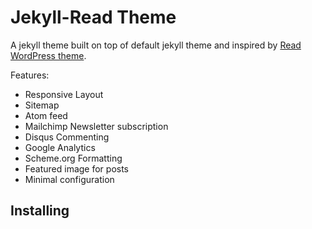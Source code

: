 # Jekyll-Read Theme

A jekyll theme built on top of default jekyll theme and inspired by [Read WordPress theme](http://themes.pixelwars.org/read-wp/).

Features:

* Responsive Layout
* Sitemap
* Atom feed
* Mailchimp Newsletter subscription
* Disqus Commenting
* Google Analytics
* Scheme.org Formatting
* Featured image for posts
* Minimal configuration

## Installing
